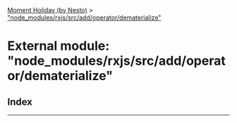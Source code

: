 [Moment Holiday (by Nesto)](../README.md) > ["node_modules/rxjs/src/add/operator/dematerialize"](../modules/_node_modules_rxjs_src_add_operator_dematerialize_.md)

# External module: "node_modules/rxjs/src/add/operator/dematerialize"

## Index

---

